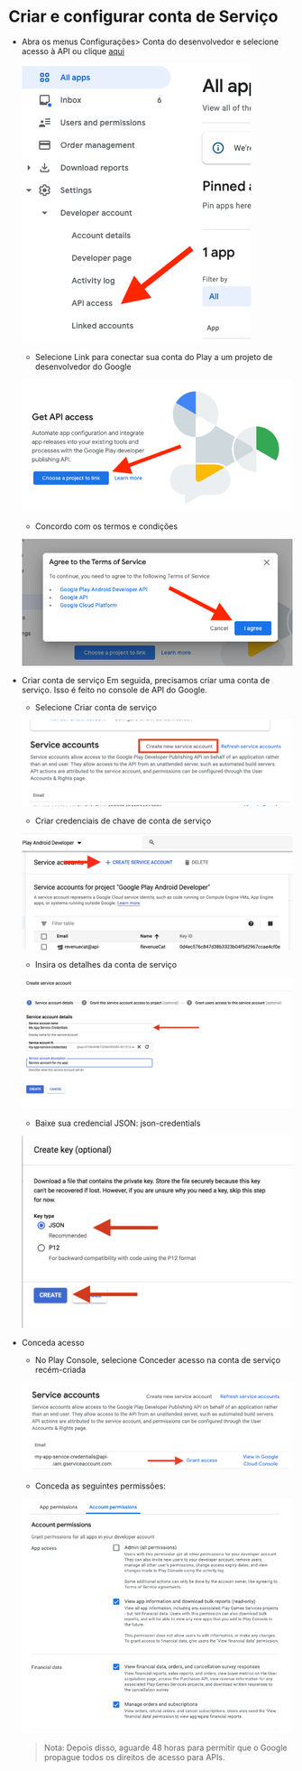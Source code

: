 # Criar e configurar conta de Serviço

-   Abra os menus Configurações> Conta do desenvolvedor e selecione acesso à API ou clique [aqui](https://play.google.com/console/u/0/developers/5134206708863937345/api-access)

    ![image](./images/imagem1.png)

    -   Selecione Link para conectar sua conta do Play a um projeto de desenvolvedor do Google

    ![image](./images/imagem2.png)

    -   Concordo com os termos e condições

    ![image](./images/imagem3.png)

-   Criar conta de serviço Em seguida, precisamos criar uma conta de serviço. Isso é feito no console de API do Google.

    -   Selecione Criar conta de serviço

    ![image](./images/imagem4.png)

    -   Criar credenciais de chave de conta de serviço

    ![image](./images/imagem5.png)

    -   Insira os detalhes da conta de serviço

    ![image](./images/imagem6.png)

    -   Baixe sua credencial JSON: json-credentials

    ![image](./images/imagem7.png)

-   Conceda acesso

    -   No Play Console, selecione Conceder acesso na conta de serviço recém-criada

    ![image](./images/imagem8.png)

    -   Conceda as seguintes permissões:

    ![image](./images/imagem9.png)

    > Nota: Depois disso, aguarde 48 horas para permitir que o Google propague todos os direitos de acesso para APIs.
